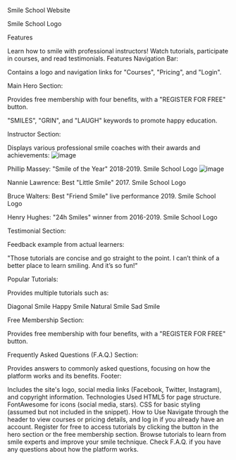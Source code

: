 Smile School Website

Smile School Logo

Features

Learn how to smile with professional instructors!
Watch tutorials, participate in courses, and read testimonials.
Features Navigation Bar:

Contains a logo and navigation links for "Courses", "Pricing", and "Login".

Main Hero Section:

Provides free membership with four benefits, with a "REGISTER FOR FREE" button.

"SMILES", "GRIN", and "LAUGH" keywords to promote happy education.

Instructor Section:

Displays various professional smile coaches with their awards and achievements:                           ![image](https://github.com/user-attachments/assets/85af3803-19bb-4e23-9e74-daffc7dd79a4)


Phillip Massey: "Smile of the Year" 2018-2019. Smile School Logo
![image](https://github.com/user-attachments/assets/9a12f32a-e199-40b9-b09c-7af3603f3441)


Nannie Lawrence: Best "Little Smile" 2017. Smile School Logo


Bruce Walters: Best "Friend Smile" live performance 2019. Smile School Logo


Henry Hughes: "24h Smiles" winner from 2016-2019. Smile School Logo

Testimonial Section:

Feedback example from actual learners:

"Those tutorials are concise and go straight to the point. I can’t think of a better place to learn smiling. And it’s so fun!"

Popular Tutorials:

Provides multiple tutorials such as:

Diagonal Smile Happy Smile Natural Smile Sad Smile

Free Membership Section:

Provides free membership with four benefits, with a "REGISTER FOR FREE" button.

Frequently Asked Questions (F.A.Q.) Section:

Provides answers to commonly asked questions, focusing on how the platform works and its benefits. Footer:

Includes the site's logo, social media links (Facebook, Twitter, Instagram), and copyright information. Technologies Used HTML5 for page structure. FontAwesome for icons (social media, stars). CSS for basic styling (assumed but not included in the snippet). How to Use Navigate through the header to view courses or pricing details, and log in if you already have an account. Register for free to access tutorials by clicking the button in the hero section or the free membership section. Browse tutorials to learn from smile experts and improve your smile technique. Check F.A.Q. if you have any questions about how the platform works.

